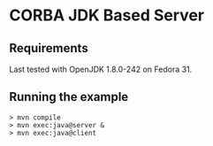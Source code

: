 # CORBA JDK Based Server

## Requirements

Last tested with OpenJDK 1.8.0-242 on Fedora 31.

## Running the example

```
> mvn compile
> mvn exec:java@server &
> mvn exec:java@client
```
